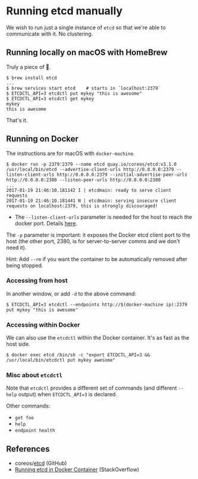 # Running etcd manually

We wish to run just a single instance of `etcd` so that we're able to communicate with it. No clustering.


## Running locally on macOS with HomeBrew

Truly a piece of 🍰.

```
$ brew install etcd
...
$ brew services start etcd    # starts in `localhost:2379`
$ ETCDCTL_API=3 etcdctl put mykey "this is awesome"
$ ETCDCTL_API=3 etcdctl get mykey
mykey
this is awesome
```

That's it. 


## Running on Docker

The instructions are for macOS with `docker-machine`.

```
$ docker run -p 2379:2379 --name etcd quay.io/coreos/etcd:v3.1.0 /usr/local/bin/etcd --advertise-client-urls http://0.0.0.0:2379 --listen-client-urls http://0.0.0.0:2379 --initial-advertise-peer-urls http://0.0.0.0:2380 --listen-peer-urls http://0.0.0.0:2380
...
2017-01-19 21:46:10.181142 I | etcdmain: ready to serve client requests
2017-01-19 21:46:10.181441 N | etcdmain: serving insecure client requests on localhost:2379, this is strongly discouraged!
```

- The `--listen-client-urls` parameter is needed for the host to reach the docker port. Details [here](http://stackoverflow.com/questions/35577856/running-etcd-in-docker-container).

The `-p` parameter is important: it exposes the Docker etcd client port to the host (the other port, 2380, is for server-to-server comms and we don't need it).

Hint: Add `--rm` if you want the container to be automatically removed after being stopped.

### Accessing from host

In another window, or add `-d` to the above command:

```
$ ETCDCTL_API=3 etcdctl --endpoints http://$(docker-machine ip):2379 put mykey "this is awesome"
```

### Accessing within Docker

We can also use the `etcdctl` within the Docker container. It's as fast as the host side.

```
$ docker exec etcd /bin/sh -c "export ETCDCTL_API=3 && /usr/local/bin/etcdctl put mykey awesome"
```

### Misc about `etcdctl` 

Note that `etcdctl` provides a different set of commands (and different `--help` output) when `ETCDCTL_API=3` is declared.

Other commands:

- `get foo`
- `help`
- `endpoint health`

## References

- coreos/[etcd](https://github.com/coreos/etcd) (GitHub)
- [Running etcd in Docker Container](http://stackoverflow.com/questions/35577856/running-etcd-in-docker-container) (StackOverflow)
